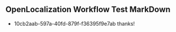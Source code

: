 ## OpenLocalization Workflow Test MarkDown
* 10cb2aab-597a-40fd-879f-f36395f9e7ab 
thanks!<!--HONumber=Mar16_HO2-->
